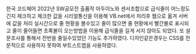 한국 코드페어 2022년 SW공모전 출품작
아두이노와 센서조합으로 급식줄이 어느정도 긴지 체크하고 
체크한 값을 시리얼통신을 이용해 VB.net에서 처리후 웹으로 옮겨 서버에 값을 처리
실시간으로 줄 현황을 볼수있고 줄이 많으면 줄 현황에서 빨간불로 표시되고 
줄이 줄어들면 초록불이 오는방법을 이용해 급식줄을 길게 서지 않아도 되었다.
또 설문조사를 통해서 잔반을 줄일수있었던 기능도 추가하였다.
디자인같은경우는 CSS를 전문적으로 사용하지 못하여 부트스트랩을 사용하였다.

